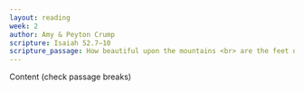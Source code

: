 ```yaml
---
layout: reading
week: 2
author: Amy & Peyton Crump
scripture: Isaiah 52.7—10
scripture_passage: How beautiful upon the mountains <br> are the feet of a messenger <br> who proclaims peace, <br> who brings good news, <br> who proclaims salvation, <br> who says to Zion, “Your God rules!” <br> Listen! Your lookouts lift their voice; <br> they sing out together! <br> Right before their eyes they see the Lord returning to Zion. <br> <br> Break into song together, you ruins of Jerusalem! <br> The Lord has comforted his people and has redeemed Jerusalem. <br> The Lord has bared his holy arm in view of all the nations; <br> all the ends of the earth have seen our God’s victory.
---
```


Content (check passage breaks)

